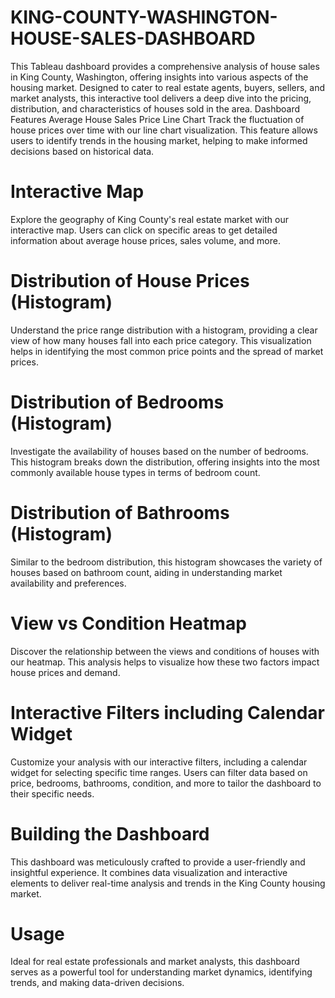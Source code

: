 # KING-COUNTY-WASHINGTON-HOUSE-SALES-DASHBOARD
This Tableau dashboard provides a comprehensive analysis of house sales in King County, Washington, offering insights into various aspects of the housing market. Designed to cater to real estate agents, buyers, sellers, and market analysts, this interactive tool delivers a deep dive into the pricing, distribution, and characteristics of houses sold in the area.
Dashboard Features
Average House Sales Price Line Chart
Track the fluctuation of house prices over time with our line chart visualization. This feature allows users to identify trends in the housing market, helping to make informed decisions based on historical data.

# Interactive Map
Explore the geography of King County's real estate market with our interactive map. Users can click on specific areas to get detailed information about average house prices, sales volume, and more.

# Distribution of House Prices (Histogram)
Understand the price range distribution with a histogram, providing a clear view of how many houses fall into each price category. This visualization helps in identifying the most common price points and the spread of market prices.

# Distribution of Bedrooms (Histogram)
Investigate the availability of houses based on the number of bedrooms. This histogram breaks down the distribution, offering insights into the most commonly available house types in terms of bedroom count.

# Distribution of Bathrooms (Histogram)
Similar to the bedroom distribution, this histogram showcases the variety of houses based on bathroom count, aiding in understanding market availability and preferences.

# View vs Condition Heatmap
Discover the relationship between the views and conditions of houses with our heatmap. This analysis helps to visualize how these two factors impact house prices and demand.

# Interactive Filters including Calendar Widget
Customize your analysis with our interactive filters, including a calendar widget for selecting specific time ranges. Users can filter data based on price, bedrooms, bathrooms, condition, and more to tailor the dashboard to their specific needs.

# Building the Dashboard
This dashboard was meticulously crafted to provide a user-friendly and insightful experience. It combines data visualization and interactive elements to deliver real-time analysis and trends in the King County housing market.

# Usage
Ideal for real estate professionals and market analysts, this dashboard serves as a powerful tool for understanding market dynamics, identifying trends, and making data-driven decisions.
